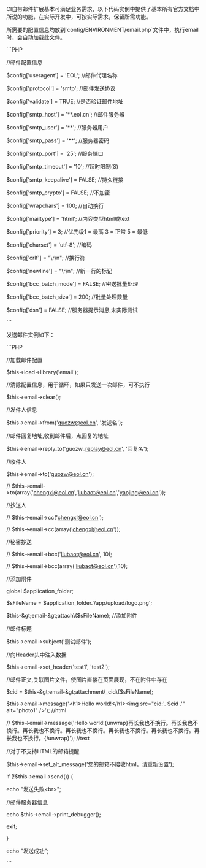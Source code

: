 CI自带邮件扩展基本可满足业务需求，以下代码实例中提供了基本所有官方文档中所说的功能，在实际开发中，可按实际需求，保留所需功能。



所需要的配置信息均放到\`config\/ENVIRONMENT\/email.php\`文件中，执行email时，会自动加载此文件。



\`\`\`PHP



\/\/邮件配置信息



$config\['useragent'\] = 'EOL'; \/\/邮件代理名称

$config\['protocol'\] = 'smtp'; \/\/邮件发送协议

$config\['validate'\] = TRUE; \/\/是否验证邮件地址

$config\['smtp\_host'\] = '\*\*.eol.cn'; \/\/邮件服务器

$config\['smtp\_user'\] = '\*\*'; \/\/服务器用户

$config\['smtp\_pass'\] = '\*\*'; \/\/服务器密码

$config\['smtp\_port'\] = '25'; \/\/服务端口

$config\['smtp\_timeout'\] = '10'; \/\/超时限制\(S\)

$config\['smtp\_keepalive'\] = FALSE; \/\/持久链接

$config\['smtp\_crypto'\] = FALSE; \/\/不加密

$config\['wrapchars'\] = 100; \/\/自动换行

$config\['mailtype'\] = 'html'; \/\/内容类型html或text

$config\['priority'\] = 3; \/\/优先级1 = 最高 3 = 正常 5 = 最低

$config\['charset'\] = 'utf-8'; \/\/编码

$config\['crlf'\] = "\r\n"; \/\/换行符

$config\['newline'\] = "\r\n"; \/\/新一行的标记

$config\['bcc\_batch\_mode'\] = FALSE; \/\/密送批量处理

$config\['bcc\_batch\_size'\] = 200; \/\/批量处理数量

$config\['dsn'\] = FALSE; \/\/服务器提示消息,未实际测试





\`\`\`

发送邮件实例如下：



\`\`\`PHP



 \/\/加载邮件配置

 $this-&gt;load-&gt;library\('email'\);



 \/\/清除配置信息，用于循环，如果只发送一次邮件，可不执行

 $this-&gt;email-&gt;clear\(\);



 \/\/发件人信息

 $this-&gt;email-&gt;from\('guozw@eol.cn', '发送名'\);



 \/\/邮件回复地址,收到邮件后，点回复的地址

 $this-&gt;email-&gt;reply\_to\('guozw\_replay@eol.cn', '回复名'\);



 \/\/收件人

 $this-&gt;email-&gt;to\('guozw@eol.cn'\);



 \/\/ $this-&gt;email-&gt;to\(array\('chengxl@eol.cn','liubaot@eol.cn','yaojing@eol.cn'\)\);



 \/\/抄送人

 \/\/ $this-&gt;email-&gt;cc\('chengxl@eol.cn'\);

 \/\/ $this-&gt;email-&gt;cc\(array\('chengxl@eol.cn'\)\);



 \/\/秘密抄送

 \/\/ $this-&gt;email-&gt;bcc\('liubaot@eol.cn', 10\);

 \/\/ $this-&gt;email-&gt;bcc\(array\('liubaot@eol.cn'\),10\);





 \/\/添加附件

 global $application\_folder;

 $sFileName = $application\_folder.'\/app\/upload\/logo.png';

 $this-&gt;email-&gt;attach\($sFileName\); \/\/添加附件



 \/\/邮件标题

 $this-&gt;email-&gt;subject\('测试邮件'\);



 \/\/向Header头中注入数据

 $this-&gt;email-&gt;set\_header\('test1', 'test2'\);



 \/\/邮件正文,关联图片文件，使图片直接在页面展现，不在附件中存在

 $cid = $this-&gt;email-&gt;attachment\_cid\($sFileName\);

 $this-&gt;email-&gt;message\('&lt;h1&gt;Hello world!&lt;\/h1&gt;&lt;img src="cid:'. $cid .'" alt="photo1" \/&gt;'\); \/\/html



 \/\/ $this-&gt;email-&gt;message\('Hello world!{unwrap}再长我也不换行。再长我也不换行。再长我也不换行。再长我也不换行。再长我也不换行。再长我也不换行。再长我也不换行。{\/unwrap}'\); \/\/text



 \/\/对于不支持HTML的邮箱提醒

 $this-&gt;email-&gt;set\_alt\_message\('您的邮箱不接收html，请重新设置'\);



 if \(!$this-&gt;email-&gt;send\(\)\) {

 echo "发送失败&lt;br&gt;";



 \/\/邮件服务器信息

 echo $this-&gt;email-&gt;print\_debugger\(\);

 exit;

 }



 echo "发送成功";



\`\`\`



